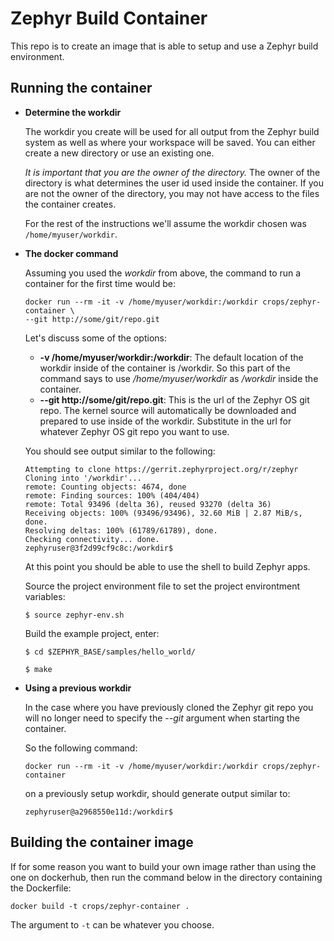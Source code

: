 Zephyr Build Container
========================
This repo is to create an image that is able to setup and use a Zephyr build environment.

Running the container
---------------------
* **Determine the workdir**

  The workdir you create will be used for all output from the Zephyr  build
  system as well as where your workspace will be saved. You can either
  create a new directory or use an existing one.

  *It is important that you are the owner of the directory.* The owner of the
  directory is what determines the user id used inside the container. If you
  are not the owner of the directory, you may not have access to the files
  the container creates.

  For the rest of the instructions we'll assume the workdir chosen was
  `/home/myuser/workdir`.

* **The docker command**

  Assuming you used the *workdir* from above, the command
  to run a container for the first time would be:

  ```
  docker run --rm -it -v /home/myuser/workdir:/workdir crops/zephyr-container \
  --git http://some/git/repo.git
  ```
  Let's discuss some of the options:
  * **-v /home/myuser/workdir:/workdir**: The default location of the workdir
    inside of the container is /workdir. So this part of the command says to
    use */home/myuser/workdir* as */workdir* inside the container.
  * **--git http://some/git/repo.git**: This is the
    url of the Zephyr OS git repo. The kernel source will automatically be
    downloaded and prepared to use inside of the workdir. Substitute in the
    url for whatever Zephyr OS git repo you want to use.

  You should see output similar to the following:

  ```
  Attempting to clone https://gerrit.zephyrproject.org/r/zephyr
  Cloning into '/workdir'...
  remote: Counting objects: 4674, done
  remote: Finding sources: 100% (404/404)
  remote: Total 93496 (delta 36), reused 93270 (delta 36)
  Receiving objects: 100% (93496/93496), 32.60 MiB | 2.87 MiB/s, done.
  Resolving deltas: 100% (61789/61789), done.
  Checking connectivity... done.
  zephyruser@3f2d99cf9c8c:/workdir$

  ```
  At this point you should be able to use the shell to build Zephyr apps.

  Source the project environment file to set the project environtment
  variables:

  ```
  $ source zephyr-env.sh
  ```

  Build the example project, enter:

  ```
  $ cd $ZEPHYR_BASE/samples/hello_world/

  $ make
  ```

* **Using a previous workdir**

  In the case where you have previously cloned the Zephyr git repo you will
  no longer need to specify the *--git* argument when starting the container.

  So the following command:
  ```
  docker run --rm -it -v /home/myuser/workdir:/workdir crops/zephyr-container
  ```
  on a previously setup workdir, should generate output similar to:
  ```
  zephyruser@a2968550e11d:/workdir$
  ```

Building the container image
----------------------------
If for some reason you want to build your own image rather than using the one
on dockerhub, then run the command below in the directory containing the
Dockerfile:

```
docker build -t crops/zephyr-container .
```

The argument to `-t` can be whatever you choose.
